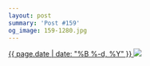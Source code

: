 ```yaml
---
layout: post
summary: 'Post #159'
og_image: 159-1280.jpg
---
```


<p>
 <time>
  <a href="/159">
   {{ page.date | date: "%B %-d, %Y" }}
  </a>
 </time>
 <a href="/159">
  <img data-taken="11/8/2013" sizes="(min-width: 700px) 50vw, calc(100vw - 2rem)" src="{{ site.assets_url }}/159-640.jpg" srcset="{{ site.assets_url }}/159-1280.jpg 1280w, {{ site.assets_url }}/159-960.jpg 960w, {{ site.assets_url }}/159-640.jpg 640w, {{ site.assets_url }}/159-320.jpg 320w"/>
 </a>
</p>
